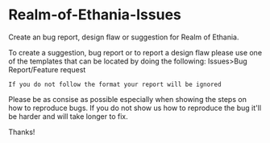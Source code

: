 # Realm-of-Ethania-Issues
Create an bug report, design flaw or suggestion for Realm of Ethania.

To create a suggestion, bug report or to report a design flaw please use one of the templates that can be located by doing the following:
Issues>Bug Report/Feature request


	If you do not follow the format your report will be ignored

Please be as consise as possible especially when showing the steps on how to reproduce bugs. If you do not show us how to reproduce the bug it'll be harder and will take longer to fix. 

Thanks!
